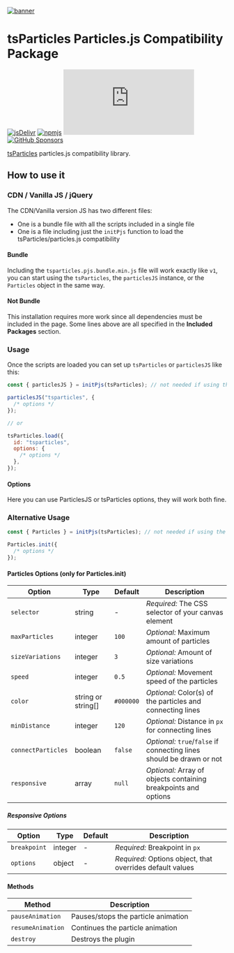 [![banner](https://particles.js.org/images/banner2.png)](https://particles.js.org)

# tsParticles Particles.js Compatibility Package

[![jsDelivr](https://data.jsdelivr.com/v1/package/npm/tsparticles-particles.js/badge)](https://www.jsdelivr.com/package/npm/tsparticles-particles.js) [![npmjs](https://badge.fury.io/js/tsparticles-particles.js.svg)](https://www.npmjs.com/package/tsparticles-particles.js) [![npmjs](https://img.shields.io/npm/dt/tsparticles-particles.js)](https://www.npmjs.com/package/tsparticles-particles.js) [![GitHub Sponsors](https://img.shields.io/github/sponsors/matteobruni)](https://github.com/sponsors/matteobruni)

[tsParticles](https://github.com/matteobruni/tsparticles) particles.js compatibility library.

## How to use it

### CDN / Vanilla JS / jQuery

The CDN/Vanilla version JS has two different files:

- One is a bundle file with all the scripts included in a single file
- One is a file including just the `initPjs` function to load the tsParticles/particles.js compatibility

#### Bundle

Including the `tsparticles.pjs.bundle.min.js` file will work exactly like `v1`, you can start using the `tsParticles`,
the `particlesJS` instance, or the `Particles` object in the same way.

#### Not Bundle

This installation requires more work since all dependencies must be included in the page. Some lines above are all
specified in the **Included Packages** section.

### Usage

Once the scripts are loaded you can set up `tsParticles` or `particlesJS` like this:

```javascript
const { particlesJS } = initPjs(tsParticles); // not needed if using the bundle script, required for any other installation

particlesJS("tsparticles", {
  /* options */
});

// or

tsParticles.load({
  id: "tsparticles",
  options: {
    /* options */
  },
});
```

#### Options

Here you can use ParticlesJS or tsParticles options, they will work both fine.

### Alternative Usage

```javascript
const { Particles } = initPjs(tsParticles); // not needed if using the bundle script, required for any other installation

Particles.init({
  /* options */
});
```

#### Particles Options (only for Particles.init)

| Option             | Type               | Default   | Description                                                           |
| ------------------ | ------------------ | --------- | --------------------------------------------------------------------- |
| `selector`         | string             | -         | _Required:_ The CSS selector of your canvas element                   |
| `maxParticles`     | integer            | `100`     | _Optional:_ Maximum amount of particles                               |
| `sizeVariations`   | integer            | `3`       | _Optional:_ Amount of size variations                                 |
| `speed`            | integer            | `0.5`     | _Optional:_ Movement speed of the particles                           |
| `color`            | string or string[] | `#000000` | _Optional:_ Color(s) of the particles and connecting lines            |
| `minDistance`      | integer            | `120`     | _Optional:_ Distance in `px` for connecting lines                     |
| `connectParticles` | boolean            | `false`   | _Optional:_ `true`/`false` if connecting lines should be drawn or not |
| `responsive`       | array              | `null`    | _Optional:_ Array of objects containing breakpoints and options       |

##### Responsive Options

| Option       | Type    | Default | Description                                               |
| ------------ | ------- | ------- | --------------------------------------------------------- |
| `breakpoint` | integer | -       | _Required:_ Breakpoint in `px`                            |
| `options`    | object  | -       | _Required:_ Options object, that overrides default values |

#### Methods

| Method            | Description                         |
| ----------------- | ----------------------------------- |
| `pauseAnimation`  | Pauses/stops the particle animation |
| `resumeAnimation` | Continues the particle animation    |
| `destroy`         | Destroys the plugin                 |
